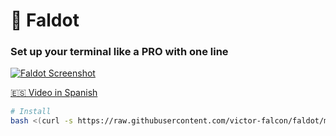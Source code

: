 # 🦅 Faldot
### Set up your terminal like a PRO with one line

[![Faldot Screenshot](https://github.com/victor-falcon/faldot/blob/main/assets/screenshot.png?raw=true)](https://www.youtube.com/watch?v=rnuKsIU6Ax8)

[🇪🇸 Video in Spanish](https://www.youtube.com/watch?v=rnuKsIU6Ax8)

```bash
# Install
bash <(curl -s https://raw.githubusercontent.com/victor-falcon/faldot/main/install)
```
